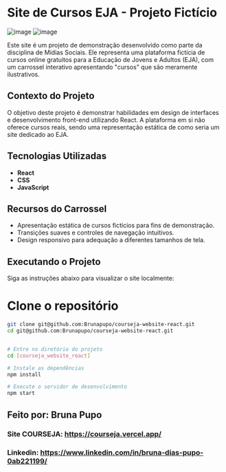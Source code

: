# Site de Cursos EJA - Projeto Fictício

![image](https://github.com/Brunapupo/courseja-website-react/assets/112135250/6b41d9ba-fb82-451d-b58c-d7216e4a4c30)
![image](https://github.com/Brunapupo/courseja-website-react/assets/112135250/a2600beb-4b37-40ff-8a2f-490b112886a4)

Este site é um projeto de demonstração desenvolvido como parte da disciplina de Mídias Sociais. Ele representa uma plataforma fictícia de cursos online gratuitos para a Educação de Jovens e Adultos (EJA), com um carrossel interativo apresentando "cursos" que são meramente ilustrativos.

## Contexto do Projeto

O objetivo deste projeto é demonstrar habilidades em design de interfaces e desenvolvimento front-end utilizando React. A plataforma em si não oferece cursos reais, sendo uma representação estática de como seria um site dedicado ao EJA.

## Tecnologias Utilizadas

- **React**
- **CSS**
- **JavaScript**
## Recursos do Carrossel

- Apresentação estática de cursos fictícios para fins de demonstração.
- Transições suaves e controles de navegação intuitivos.
- Design responsivo para adequação a diferentes tamanhos de tela.

## Executando o Projeto

Siga as instruções abaixo para visualizar o site localmente:


# Clone o repositório

   ```bash
   git clone git@github.com:Brunapupo/courseja-website-react.git
   cd git@github.com:Brunapupo/courseja-website-react.git


# Entre no diretório do projeto
cd [courseja_website_react]

# Instale as dependências
npm install

# Execute o servidor de desenvolvimento
npm start
```

## Feito por: Bruna Pupo
### Site COURSEJA: https://courseja.vercel.app/
### Linkedin: https://www.linkedin.com/in/bruna-dias-pupo-0ab221199/




